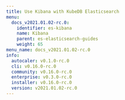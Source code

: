 ```yaml
---
title: Use Kibana with KubeDB Elasticsearch
menu:
  docs_v2021.01.02-rc.0:
    identifier: es-kibana
    name: Kibana
    parent: es-elasticsearch-guides
    weight: 65
menu_name: docs_v2021.01.02-rc.0
info:
  autocaler: v0.1.0-rc.0
  cli: v0.16.0-rc.0
  community: v0.16.0-rc.0
  enterprise: v0.3.0-rc.0
  installer: v0.16.0-rc.0
  version: v2021.01.02-rc.0
---
```


